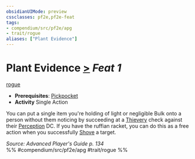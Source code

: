 ```yaml
---
obsidianUIMode: preview
cssclasses: pf2e,pf2e-feat
tags:
- compendium/src/pf2e/apg
- trait/rogue
aliases: ["Plant Evidence"]
---
```

# Plant Evidence  [>](rules/core-rulebook/chapter-9-playing-the-game.md#Actions "Single Action") *Feat 1*  
[rogue](rules/traits/rogue.md "Rogue Class Trait")  

- **Prerequisites**: [Pickpocket](compendium/feats/pickpocket.md)
- **Activity** Single Action

You can put a single item you're holding of light or negligible Bulk onto a person without them noticing by succeeding at a [Thievery](compendium/skills.md#Thievery) check against their [Perception](compendium/skills.md#Perception) DC. If you have the ruffian racket, you can do this as a free action when you successfully [Shove](rules/actions/shove.md) a target.

*Source: Advanced Player's Guide p. 134*  
%% #compendium/src/pf2e/apg #trait/rogue %%